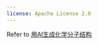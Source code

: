 ```yaml
---
license: Apache License 2.0
---
```

Refer to [用AI生成化学分子结构](https://www.datawhale.cn/activity/209?subactivity=31)
